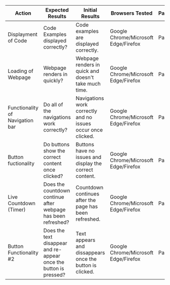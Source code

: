 | Action      | Expected Results| Initial Results| Browsers Tested|Pass/Fail
| ----------- | ----------------|----------------|----------------|----------------|
| Displayment of Code     | Code Examples displayed correctly?          | Code examples are displayed correctly.        | Google Chrome/Microsoft Edge/Firefox        | Pass            |
| Loading of Webpage   | Webpage renders in quickly?           | Webpage renders in quick and doesn't take much time.             |      Google Chrome/Microsoft Edge/Firefox         |        Pass        |
|  Functionality of Navigation bar  | Do all of the navigations work correctly?           | Navigations work correctly and no issues occur once clicked.              |        Google Chrome/Microsoft Edge/Firefox       |       Pass         |
| Button fuctionality  | Do buttons show the correct content once clicked?            | Buttons have no issues and display the correct content.              |       Google Chrome/Microsoft Edge/Firefox         |        Pass        |
| Live Countdown (Timer)   | Does the countdown continue after webpage has been refreshed?           | Countdown continues after the page has been refreshed.             |         Google Chrome/Microsoft Edge/Firefox      |       Pass.         |
| Button Functionality #2   | Does the text disappear and re-appear once the button is pressed?          | Text appears and dissappears once the button is clicked.              |         Google Chrome/Microsoft Edge/Firefox         |       Pass         |